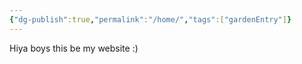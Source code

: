 ```yaml
---
{"dg-publish":true,"permalink":"/home/","tags":["gardenEntry"]}
---
```


Hiya boys this be my website :)